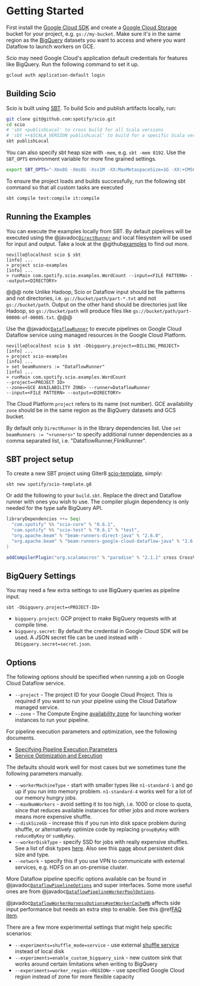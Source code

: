 # Getting Started

First install the [Google Cloud SDK](https://cloud.google.com/sdk/) and create a [Google Cloud Storage](https://cloud.google.com/storage/) bucket for your project, e.g. `gs://my-bucket`. Make sure it's in the same region as the [BigQuery](https://cloud.google.com/bigquery/) datasets you want to access and where you want Dataflow to launch workers on GCE.

Scio may need Google Cloud's application default credentials for features like BigQuery. Run the following command to set it up.

```bash
gcloud auth application-default login
```

## Building Scio

Scio is built using [SBT](https://www.scala-sbt.org/). To build Scio and publish artifacts locally, run:

```bash
git clone git@github.com:spotify/scio.git
cd scio
# 'sbt +publishLocal' to cross build for all Scala versions
# 'sbt ++$SCALA_VERSION publishLocal' to build for a specific Scala version
sbt publishLocal
```

You can also specify sbt heap size with `-mem`, e.g. `sbt -mem 8192`. Use the `SBT_OPTS` environment variable for more fine grained settings.

```bash 
export SBT_OPTS="-Xmx8G -Xms8G -Xss1M -XX:MaxMetaspaceSize=1G -XX:+CMSClassUnloadingEnabled -XX:ReservedCodeCacheSize=128m"
```

To ensure the project loads and builds successfully, run the following sbt command so that all custom tasks are executed

```bash
sbt compile test:compile it:compile
```

## Running the Examples

You can execute the examples locally from SBT. By default pipelines will be executed using the @javadoc[`DirectRunner`](org.apache.beam.runners.direct.DirectRunner) and local filesystem will be used for input and output. Take a look at the @github[examples](/scio-examples/src/main/scala/com/spotify/scio/examples) to find out more.

```
neville@localhost scio $ sbt
[info] ...
> project scio-examples
[info] ...
> runMain com.spotify.scio.examples.WordCount --input=<FILE PATTERN> --output=<DIRECTORY>
```

@@@ note
Unlike Hadoop, Scio or Dataflow input should be file patterns and not directories, i.e. `gs://bucket/path/part-*.txt` and not `gs://bucket/path`. Output on the other hand should be directories just like Hadoop, so `gs://bucket/path` will produce files like `gs://bucket/path/part-00000-of-00005.txt`.
@@@

Use the @javadoc[`DataflowRunner`](org.apache.beam.runners.dataflow.DataflowRunner) to execute pipelines on Google Cloud Dataflow service using managed resources in the Google Cloud Platform.

```
neville@localhost scio $ sbt -Dbigquery.project=<BILLING_PROJECT>
[info] ...
> project scio-examples
[info] ...
> set beamRunners := "DataflowRunner"
[info] ...
> runMain com.spotify.scio.examples.WordCount
--project=<PROJECT ID>
--zone=<GCE AVAILABILITY ZONE> --runner=DataflowRunner
--input=<FILE PATTERN> --output=<DIRECTORY>
```

The Cloud Platform `project` refers to its name (not number). GCE availability `zone` should be in the same region as the BigQuery datasets and GCS bucket.

By default only `DirectRunner` is in the library dependencies list. Use `set beamRunners := "<runners>"` to specify additional runner dependencies as a comma separated list, i.e. "DataflowRunner,FlinkRunner".

## SBT project setup

To create a new SBT project using Giter8 [scio-template](https://github.com/spotify/scio-template.g8), simply:

```
sbt new spotify/scio-template.g8
```

Or add the following to your `build.sbt`. Replace the direct and Dataflow runner with ones you wish to use. The compiler plugin dependency is only needed for the type safe BigQuery API.

```scala mdoc:silent
libraryDependencies ++= Seq(
  "com.spotify" %% "scio-core" % "0.6.1",
  "com.spotify" %% "scio-test" % "0.6.1" % "test",
  "org.apache.beam" % "beam-runners-direct-java" % "2.6.0",
  "org.apache.beam" % "beam-runners-google-cloud-dataflow-java" % "2.6.0"
)

addCompilerPlugin("org.scalamacros" % "paradise" % "2.1.1" cross CrossVersion.full)
```

## BigQuery Settings

You may need a few extra settings to use BigQuery queries as pipeline input.

```
sbt -Dbigquery.project=<PROJECT-ID>
```

- `bigquery.project`: GCP project to make BigQuery requests with at compile time.
- `bigquery.secret`: By default the credential in Google Cloud SDK will be used. A JSON secret file can be used instead with `-Dbigquery.secret=secret.json`.

## Options

The following options should be specified when running a job on Google Cloud Dataflow service.

- `--project` - The project ID for your Google Cloud Project. This is required if you want to run your pipeline using the Cloud Dataflow managed service.
- `--zone` - The Compute Engine [availability zone](https://cloud.google.com/compute/docs/zones) for launching worker instances to run your pipeline.

For pipeline execution parameters and optimization, see the following documents.

- [Specifying Pipeline Execution Parameters](https://cloud.google.com/dataflow/pipelines/specifying-exec-params)
- [Service Optimization and Execution](https://cloud.google.com/dataflow/service/dataflow-service-desc)

The defaults should work well for most cases but we sometimes tune the following parameters manually.
- `--workerMachineType` - start with smaller types like `n1-standard-1` and go up if you run into memory problem. `n1-standard-4` works well for a lot of our memory hungry jobs.
- `--maxNumWorkers` - avoid setting it to too high, i.e. 1000 or close to quota, since that reduces available instances for other jobs and more workers means more expensive shuffle.
- `--diskSizeGb` - increase this if you run into disk space problem during shuffle, or alternatively optimize code by replacing `groupByKey` with `reduceByKey` or `sumByKey`.
- `--workerDiskType` - specify SSD for jobs with really expensive shuffles. See a list of disk types [here](https://cloud.google.com/compute/docs/reference/latest/diskTypes). Also see this [page](https://cloud.google.com/compute/docs/disks/performance) about persistent disk size and type.
- `--network` - specify this if you use VPN to communicate with external services, e.g. HDFS on an on-premise cluster.

More Dataflow pipeline specific options available can be found in @javadoc[`DataflowPipelineOptions`](org.apache.beam.runners.dataflow.options.DataflowPipelineOptions) and super interfaces. Some more useful ones are from @javadoc[`DataflowPipelineWorkerPoolOptions`](org.apache.beam.runners.dataflow.options.DataflowPipelineWorkerPoolOptions).

@javadoc[`DataflowWorkerHarnessOptions#getWorkerCacheMb`](org.apache.beam.runners.dataflow.options.DataflowWorkerHarnessOptions#getWorkerCacheMb--) affects side input performance but needs an extra step to enable. See this @ref[FAQ item](FAQ.md#how-do-i-improve-side-input-performance-).

There are a few more experimental settings that might help specific scenarios:
- `--experiments=shuffle_mode=service` - use external [shuffle service](https://cloud.google.com/dataflow/service/dataflow-service-desc#cloud-dataflow-shuffle) instead of local disk
- `--experiments=enable_custom_bigquery_sink` - new custom sink that works around certain limitations when writing to BigQuery
- `--experiments=worker_region-<REGION>` - use specified Google Cloud region instead of zone for more flexible capacity
